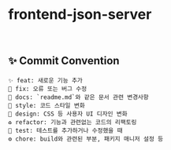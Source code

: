 # frontend-json-server
<br>

## ✨ Commit Convention

```
✨ feat: 새로운 기능 추가
🐛 fix: 오류 또는 버그 수정
📝 docs: `readme.md`와 같은 문서 관련 변경사항
🎨 style: 코드 스타일 변화
💄 design: CSS 등 사용자 UI 디자인 변화
♻️ refactor: 기능과 관련없는 코드의 리팩토링
🥽 test: 테스트를 추가하거나 수정했을 때
⚙️ chore: build와 관련된 부분, 패키지 매니저 설정 등
```

<br>
